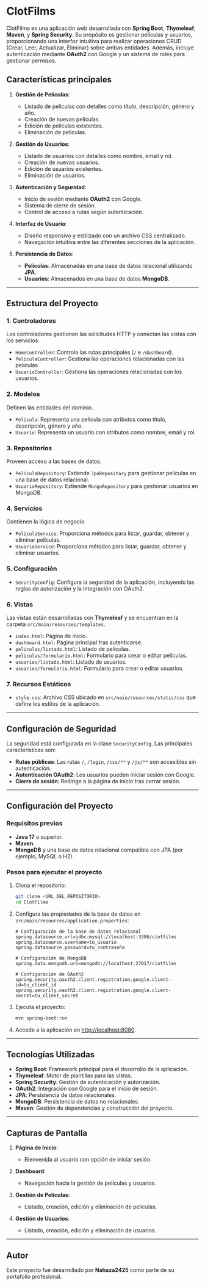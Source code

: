 # ClotFilms

ClotFilms es una aplicación web desarrollada con **Spring Boot**, **Thymeleaf**, **Maven**, y **Spring Security**. Su propósito es gestionar películas y usuarios, proporcionando una interfaz intuitiva para realizar operaciones CRUD (Crear, Leer, Actualizar, Eliminar) sobre ambas entidades. Además, incluye autenticación mediante **OAuth2** con Google y un sistema de roles para gestionar permisos.

## Características principales

1. **Gestión de Películas**:
   - Listado de películas con detalles como título, descripción, género y año.
   - Creación de nuevas películas.
   - Edición de películas existentes.
   - Eliminación de películas.

2. **Gestión de Usuarios**:
   - Listado de usuarios con detalles como nombre, email y rol.
   - Creación de nuevos usuarios.
   - Edición de usuarios existentes.
   - Eliminación de usuarios.

3. **Autenticación y Seguridad**:
   - Inicio de sesión mediante **OAuth2** con Google.
   - Sistema de cierre de sesión.
   - Control de acceso a rutas según autenticación.

4. **Interfaz de Usuario**:
   - Diseño responsivo y estilizado con un archivo CSS centralizado.
   - Navegación intuitiva entre las diferentes secciones de la aplicación.

5. **Persistencia de Datos**:
   - **Películas**: Almacenadas en una base de datos relacional utilizando **JPA**.
   - **Usuarios**: Almacenados en una base de datos **MongoDB**.

---

## Estructura del Proyecto

### 1. **Controladores**
Los controladores gestionan las solicitudes HTTP y conectan las vistas con los servicios.

- `HomeController`: Controla las rutas principales (`/` e `/dashboard`).
- `PeliculaController`: Gestiona las operaciones relacionadas con las películas.
- `UsuarioController`: Gestiona las operaciones relacionadas con los usuarios.

### 2. **Modelos**
Definen las entidades del dominio.

- `Pelicula`: Representa una película con atributos como título, descripción, género y año.
- `Usuario`: Representa un usuario con atributos como nombre, email y rol.

### 3. **Repositorios**
Proveen acceso a las bases de datos.

- `PeliculaRepository`: Extiende `JpaRepository` para gestionar películas en una base de datos relacional.
- `UsuarioRepository`: Extiende `MongoRepository` para gestionar usuarios en MongoDB.

### 4. **Servicios**
Contienen la lógica de negocio.

- `PeliculaService`: Proporciona métodos para listar, guardar, obtener y eliminar películas.
- `UsuarioService`: Proporciona métodos para listar, guardar, obtener y eliminar usuarios.

### 5. **Configuración**
- `SecurityConfig`: Configura la seguridad de la aplicación, incluyendo las reglas de autorización y la integración con OAuth2.

### 6. **Vistas**
Las vistas están desarrolladas con **Thymeleaf** y se encuentran en la carpeta `src/main/resources/templates`.

- `index.html`: Página de inicio.
- `dashboard.html`: Página principal tras autenticarse.
- `peliculas/listado.html`: Listado de películas.
- `peliculas/formulario.html`: Formulario para crear o editar películas.
- `usuarios/listado.html`: Listado de usuarios.
- `usuarios/formulario.html`: Formulario para crear o editar usuarios.

### 7. **Recursos Estáticos**
- `style.css`: Archivo CSS ubicado en `src/main/resources/static/css` que define los estilos de la aplicación.

---

## Configuración de Seguridad

La seguridad está configurada en la clase `SecurityConfig`. Las principales características son:

- **Rutas públicas**: Las rutas `/`, `/login`, `/css/**` y `/js/**` son accesibles sin autenticación.
- **Autenticación OAuth2**: Los usuarios pueden iniciar sesión con Google.
- **Cierre de sesión**: Redirige a la página de inicio tras cerrar sesión.

---

## Configuración del Proyecto

### Requisitos previos
- **Java 17** o superior.
- **Maven**.
- **MongoDB** y una base de datos relacional compatible con JPA (por ejemplo, MySQL o H2).

### Pasos para ejecutar el proyecto

1. Clona el repositorio:
   ```bash
   git clone <URL_DEL_REPOSITORIO>
   cd ClotFilms
   ```

2. Configura las propiedades de la base de datos en `src/main/resources/application.properties`:
   ```properties
   # Configuración de la base de datos relacional
   spring.datasource.url=jdbc:mysql://localhost:3306/clotfilms
   spring.datasource.username=tu_usuario
   spring.datasource.password=tu_contraseña

   # Configuración de MongoDB
   spring.data.mongodb.uri=mongodb://localhost:27017/clotfilms

   # Configuración de OAuth2
   spring.security.oauth2.client.registration.google.client-id=tu_client_id
   spring.security.oauth2.client.registration.google.client-secret=tu_client_secret
   ```

3. Ejecuta el proyecto:
   ```bash
   mvn spring-boot:run
   ```

4. Accede a la aplicación en [http://localhost:8080](http://localhost:8080).

---

## Tecnologías Utilizadas

- **Spring Boot**: Framework principal para el desarrollo de la aplicación.
- **Thymeleaf**: Motor de plantillas para las vistas.
- **Spring Security**: Gestión de autenticación y autorización.
- **OAuth2**: Integración con Google para el inicio de sesión.
- **JPA**: Persistencia de datos relacionales.
- **MongoDB**: Persistencia de datos no relacionales.
- **Maven**: Gestión de dependencias y construcción del proyecto.

---

## Capturas de Pantalla

1. **Página de Inicio**:
   - Bienvenida al usuario con opción de iniciar sesión.

2. **Dashboard**:
   - Navegación hacia la gestión de películas y usuarios.

3. **Gestión de Películas**:
   - Listado, creación, edición y eliminación de películas.

4. **Gestión de Usuarios**:
   - Listado, creación, edición y eliminación de usuarios.

---

## Autor

Este proyecto fue desarrollado por **Nahaza2425** como parte de su portafolio profesional.
